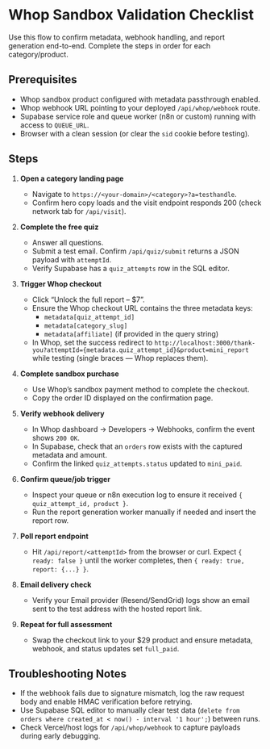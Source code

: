 # Whop Sandbox Validation Checklist

Use this flow to confirm metadata, webhook handling, and report generation end-to-end. Complete the steps in order for each category/product.

## Prerequisites
- Whop sandbox product configured with metadata passthrough enabled.
- Whop webhook URL pointing to your deployed `/api/whop/webhook` route.
- Supabase service role and queue worker (n8n or custom) running with access to `QUEUE_URL`.
- Browser with a clean session (or clear the `sid` cookie before testing).

## Steps
1. **Open a category landing page**
   - Navigate to `https://<your-domain>/<category>?a=testhandle`.
   - Confirm hero copy loads and the visit endpoint responds 200 (check network tab for `/api/visit`).

2. **Complete the free quiz**
   - Answer all questions.
   - Submit a test email. Confirm `/api/quiz/submit` returns a JSON payload with `attemptId`.
   - Verify Supabase has a `quiz_attempts` row in the SQL editor.

3. **Trigger Whop checkout**
   - Click “Unlock the full report – $7”.
   - Ensure the Whop checkout URL contains the three metadata keys:
     - `metadata[quiz_attempt_id]`
     - `metadata[category_slug]`
     - `metadata[affiliate]` (if provided in the query string)
   - In Whop, set the success redirect to `http://localhost:3000/thank-you?attemptId={metadata.quiz_attempt_id}&product=mini_report` while testing (single braces — Whop replaces them).

4. **Complete sandbox purchase**
   - Use Whop’s sandbox payment method to complete the checkout.
   - Copy the order ID displayed on the confirmation page.

5. **Verify webhook delivery**
   - In Whop dashboard → Developers → Webhooks, confirm the event shows `200 OK`.
   - In Supabase, check that an `orders` row exists with the captured metadata and amount.
   - Confirm the linked `quiz_attempts.status` updated to `mini_paid`.

6. **Confirm queue/job trigger**
   - Inspect your queue or n8n execution log to ensure it received `{ quiz_attempt_id, product }`.
   - Run the report generation worker manually if needed and insert the report row.

7. **Poll report endpoint**
   - Hit `/api/report/<attemptId>` from the browser or curl. Expect `{ ready: false }` until the worker completes, then `{ ready: true, report: {...} }`.

8. **Email delivery check**
   - Verify your Email provider (Resend/SendGrid) logs show an email sent to the test address with the hosted report link.

9. **Repeat for full assessment**
   - Swap the checkout link to your $29 product and ensure metadata, webhook, and status updates set `full_paid`.

## Troubleshooting Notes
- If the webhook fails due to signature mismatch, log the raw request body and enable HMAC verification before retrying.
- Use Supabase SQL editor to manually clear test data (`delete from orders where created_at < now() - interval '1 hour';`) between runs.
- Check Vercel/host logs for `/api/whop/webhook` to capture payloads during early debugging.
